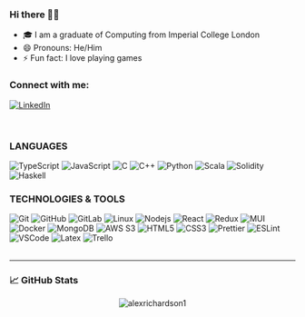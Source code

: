 ### Hi there 👋🏾

- 🎓 I am a graduate of Computing from Imperial College London
- 😄 Pronouns: He/Him
- ⚡ Fun fact: I love playing games


### Connect with me:

[<img alt="LinkedIn" src="https://img.shields.io/badge/linkedin-%230077B5.svg?&style=for-the-badge&logo=linkedin&logoColor=white" />][linkedin]

<br />

### LANGUAGES
<img alt="TypeScript" src="https://img.shields.io/badge/TypeScript-007ACC?style=for-the-badge&logo=typescript&logoColor=white" />
<img alt="JavaScript" src="https://img.shields.io/badge/JavaScript-323330?style=for-the-badge&logo=javascript&logoColor=F7DF1E" />
<img alt="C" src="https://img.shields.io/badge/C-00599C?style=for-the-badge&logo=c&logoColor=white" />
<img alt="C++" src="https://img.shields.io/badge/C%2B%2B-00599C?style=for-the-badge&logo=c%2B%2B&logoColor=white">
<img alt="Python" src="https://img.shields.io/badge/Python-FFD43B?style=for-the-badge&logo=python&logoColor=blue" />
<img alt="Scala" src="https://img.shields.io/badge/Scala-DC322F?style=for-the-badge&logo=scala&logoColor=white" />
<img alt="Solidity" src="https://img.shields.io/badge/Solidity-e6e6e6?style=for-the-badge&logo=solidity&logoColor=black" />
<img alt="Haskell" src="https://img.shields.io/badge/Haskell-5D4F85?style=for-the-badge&logo=haskell&logoColor=white" />

<br />

### TECHNOLOGIES & TOOLS

<img alt="Git" src="https://img.shields.io/badge/GIT-E44C30?style=for-the-badge&logo=git&logoColor=white" />
<img alt="GitHub" src="https://img.shields.io/badge/GitHub-100000?style=for-the-badge&logo=github&logoColor=white" />
<img alt="GitLab" src="https://img.shields.io/badge/-GitLab-330F63?style=for-the-badge&logo=gitlab&logoColor=white" />
<img alt="Linux" src="https://img.shields.io/badge/Linux-FCC624?style=for-the-badge&logo=linux&logoColor=black" />
<img alt="Nodejs" src="https://img.shields.io/badge/Node.js-339933?style=for-the-badge&logo=nodedotjs&logoColor=white" />
<img alt="React" src="https://img.shields.io/badge/React-20232A?style=for-the-badge&logo=react&logoColor=61DAFB" />
<img alt="Redux" src="https://img.shields.io/badge/Redux-593D88?style=for-the-badge&logo=redux&logoColor=white" />
<img alt="MUI" src="https://img.shields.io/badge/Material%20UI-007FFF?style=for-the-badge&logo=mui&logoColor=white" />
<img alt="Docker" src="https://img.shields.io/badge/-Docker-2496ED?style=for-the-badge&logo=docker&logoColor=white" />
<img alt="MongoDB" src="https://img.shields.io/badge/MongoDB-4EA94B?style=for-the-badge&logo=mongodb&logoColor=white" />
<img alt="AWS S3" src="https://img.shields.io/badge/-AWS S3-569A31?style=for-the-badge&logo=amazons3&logoColor=white" />
<img alt="HTML5" src="https://img.shields.io/badge/HTML5-E34F26?style=for-the-badge&logo=html5&logoColor=white" />
<img alt="CSS3" src="https://img.shields.io/badge/-CSS3-1572B6?style=for-the-badge&logo=css3&logoColor=white" />
<img alt="Prettier" src="https://img.shields.io/badge/-Prettier-1A2C34?style=for-the-badge&logo=prettier&logoColor=F7BA3E" />
<img alt="ESLint" src="https://img.shields.io/badge/eslint-3A33D1?style=for-the-badge&logo=eslint&logoColor=white" />
<img alt="VSCode" src="https://img.shields.io/badge/VSCode-0078D4?style=for-the-badge&logo=visual%20studio%20code&logoColor=white" />
<img alt="Latex" src="https://img.shields.io/badge/LaTeX-47A141?style=for-the-badge&logo=LaTeX&logoColor=white" />
<img alt="Trello" src="https://img.shields.io/badge/Trello-0052CC?style=for-the-badge&logo=trello&logoColor=white" />

<br />
<br />

---

### :chart_with_upwards_trend: GitHub Stats

<p align="center"> <img src="https://github-readme-stats.vercel.app/api?username=alexrichardson1&show_icons=true&count_private=true&theme=chartreuse-dark" alt="alexrichardson1" />

<!-- Links -->

[linkedin]: https://linkedin.com/in/alex-richardson1001
[style]: for-the-badge